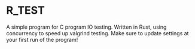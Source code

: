 # R_TEST
A simple program for C program IO testing. Written in Rust, using concurrency to speed up valgrind testing.
Make sure to update settings at your first run of the program!

